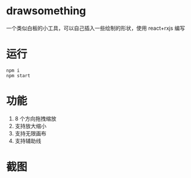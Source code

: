 # drawsomething

一个类似白板的小工具，可以自己插入一些绘制的形状，使用 react+rxjs 编写

# 运行

```
npm i
npm start
```

# 功能

1. 8 个方向拖拽缩放
2. 支持放大缩小
3. 支持无限画布
4. 支持辅助线

# 截图
